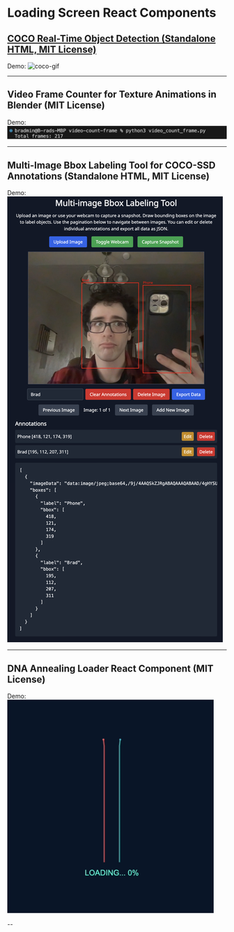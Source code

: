 
# Loading Screen React Components
<!--
- TODO need to add metadata to loading screens
- TODO update gists
- TODO update readme
- TODO update profile readme
-->

## [COCO Real-Time Object Detection (Standalone HTML, MIT License)](https://gist.github.com/iron-hope-shop/2b1e80f28388768924f77c3ab8e0fb4c)

Demo:
![coco-gif](./coco-ssd/coco-ssd.gif)

---

## Video Frame Counter for Texture Animations in Blender (MIT License)

Demo:
![frame-counter](./video-count-frame/video_count_frame.png)  

---

## Multi-Image Bbox Labeling Tool for COCO-SSD Annotations (Standalone HTML, MIT License)

Demo:
![bbox-tool](./bbox-annotations-tool/bbox-annotations-tool.png)

---

## DNA Annealing Loader React Component (MIT License)

Demo:
![dna-reannealing](./loading-screens/dna-reannealing/dna-reannealing.gif)

--

## 
